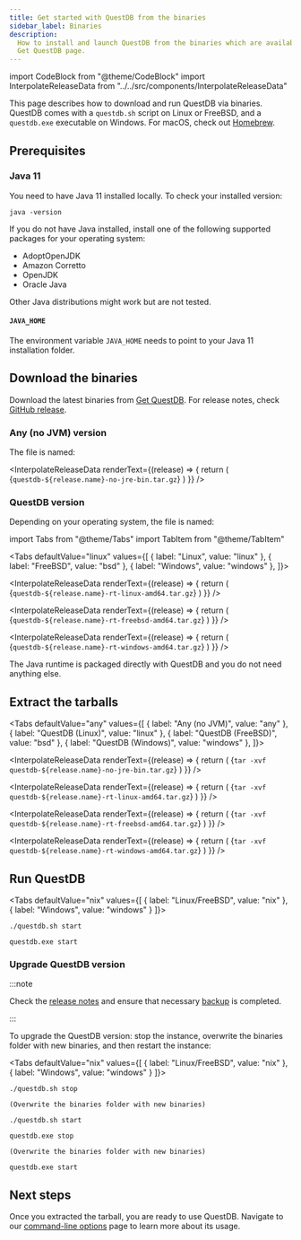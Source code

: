 ```yaml
---
title: Get started with QuestDB from the binaries
sidebar_label: Binaries
description:
  How to install and launch QuestDB from the binaries which are available on the
  Get QuestDB page.
---
```


import CodeBlock from "@theme/CodeBlock"
import InterpolateReleaseData from "../../src/components/InterpolateReleaseData"

This page describes how to download and run QuestDB via binaries. QuestDB comes with a `questdb.sh` script on Linux or FreeBSD, and a `questdb.exe` executable on Windows. For macOS, check out [Homebrew](/docs/get-started/homebrew).

## Prerequisites

### Java 11

You need to have Java 11 installed locally. To check your installed version:

```shell
java -version
```

If you do not have Java installed, install one of the following supported packages for your operating system:

- AdoptOpenJDK
- Amazon Corretto
- OpenJDK
- Oracle Java

Other Java distributions might work but are not tested.

#### `JAVA_HOME`

The environment variable `JAVA_HOME` needs to point to your Java 11 installation
folder.

## Download the binaries

Download the latest binaries from [Get QuestDB](/get-questdb). For release notes, check [GitHub release]({@githubUrl@}/releases).

### Any (no JVM) version

The file is named:

<InterpolateReleaseData
  renderText={(release) => {
    return (
      <CodeBlock className="language-shell">
        {`questdb-${release.name}-no-jre-bin.tar.gz`}
      </CodeBlock>
    )
  }}
/>

### QuestDB version

Depending on your operating system, the file is named:

<!-- prettier-ignore-start -->

import Tabs from "@theme/Tabs"
import TabItem from "@theme/TabItem"

<Tabs defaultValue="linux" values={[
  { label: "Linux", value: "linux" },
  { label: "FreeBSD", value: "bsd" },
  { label: "Windows", value: "windows" },
]}>

<!-- prettier-ignore-end -->

<TabItem value="linux">


<InterpolateReleaseData
  renderText={(release) => {
    return (
      <CodeBlock className="language-shell">
        {`questdb-${release.name}-rt-linux-amd64.tar.gz`}
      </CodeBlock>
    )
  }}
/>

</TabItem>


<TabItem value="bsd">


<InterpolateReleaseData
  renderText={(release) => {
    return (
      <CodeBlock className="language-shell">
        {`questdb-${release.name}-rt-freebsd-amd64.tar.gz`}
      </CodeBlock>
    )
  }}
/>

</TabItem>


<TabItem value="windows">


<InterpolateReleaseData
  renderText={(release) => {
    return (
      <CodeBlock className="language-shell">
        {`questdb-${release.name}-rt-windows-amd64.tar.gz`}
      </CodeBlock>
    )
  }}
/>

</TabItem>


</Tabs>


The Java runtime is packaged directly with QuestDB and you do not need anything else.

## Extract the tarballs

<!-- prettier-ignore-start -->

<Tabs defaultValue="any" values={[
  { label: "Any (no JVM)", value: "any" },
  { label: "QuestDB (Linux)", value: "linux" },
  { label: "QuestDB (FreeBSD)", value: "bsd" },
  { label: "QuestDB (Windows)", value: "windows" },
]}>

<!-- prettier-ignore-end -->

<TabItem value="any">


<InterpolateReleaseData
  renderText={(release) => {
    return (
      <CodeBlock className="language-shell">
        {`tar -xvf questdb-${release.name}-no-jre-bin.tar.gz`}
      </CodeBlock>
    )
  }}
/>

</TabItem>


<TabItem value="linux">


<InterpolateReleaseData
  renderText={(release) => {
    return (
      <CodeBlock className="language-shell">
        {`tar -xvf questdb-${release.name}-rt-linux-amd64.tar.gz`}
      </CodeBlock>
    )
  }}
/>

</TabItem>


<TabItem value="bsd">


<InterpolateReleaseData
  renderText={(release) => {
    return (
      <CodeBlock className="language-shell">
        {`tar -xvf questdb-${release.name}-rt-freebsd-amd64.tar.gz`}
      </CodeBlock>
    )
  }}
/>

</TabItem>


<TabItem value="windows">


<InterpolateReleaseData
  renderText={(release) => {
    return (
      <CodeBlock className="language-shell">
        {`tar -xvf questdb-${release.name}-rt-windows-amd64.tar.gz`}
      </CodeBlock>
    )
  }}
/>

</TabItem>


</Tabs>

## Run QuestDB

<!-- prettier-ignore-start -->

<Tabs defaultValue="nix"
values={[
  { label: "Linux/FreeBSD", value: "nix" },
  { label: "Windows", value: "windows" }
]}>

<!-- prettier-ignore-end -->

<TabItem value="nix">


```shell
./questdb.sh start
```

</TabItem>


<TabItem value="windows">


```shell
questdb.exe start
```

</TabItem>


</Tabs>

### Upgrade QuestDB version

:::note

Check the [release notes](https://github.com/questdb/questdb/releases) and ensure
that necessary [backup](/docs/operations/backup/) is completed.

:::

To upgrade the QuestDB version: stop the instance, overwrite the binaries folder with new binaries, and then restart the instance:

<!-- prettier-ignore-start -->

<Tabs defaultValue="nix"
values={[
  { label: "Linux/FreeBSD", value: "nix" },
  { label: "Windows", value: "windows" }
]}>

<!-- prettier-ignore-end -->

<TabItem value="nix">


```shell
./questdb.sh stop

(Overwrite the binaries folder with new binaries)

./questdb.sh start
```

</TabItem>


<TabItem value="windows">


```shell
questdb.exe stop

(Overwrite the binaries folder with new binaries)

questdb.exe start
```

</TabItem>


</Tabs>


## Next steps

Once you extracted the tarball, you are ready to use QuestDB. Navigate to our
[command-line options](/docs/reference/command-line-options) page to learn more
about its usage.
